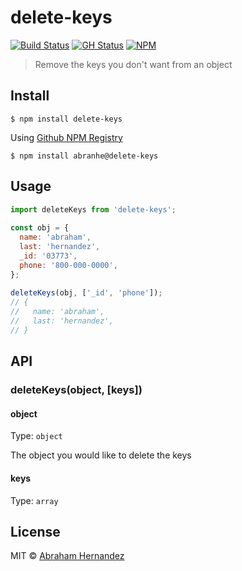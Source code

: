 # delete-keys 

[![Build Status](https://travis-ci.com/abranhe/delete-keys.svg?logo=travis)](https://travis-ci.com/abranhe/delete-keys)
[![GH Status](https://github.com/abranhe/delete-keys/workflows/build/badge.svg)](https://github.com/abranhe/delete-keys/actions)
[![NPM](https://img.shields.io/github/package-json/v/abranhe/delete-keys?logo=npm)](https://npmjs.org/delete-keys)

> Remove the keys you don't want from an object

## Install

```
$ npm install delete-keys
```

Using [Github NPM Registry](https://github.com/features/packages)

```
$ npm install abranhe@delete-keys
```

## Usage

```js
import deleteKeys from 'delete-keys';
 
const obj = {
  name: 'abraham',
  last: 'hernandez',
  _id: '03773',
  phone: '800-000-0000',
};
 
deleteKeys(obj, ['_id', 'phone']);
// {
//   name: 'abraham',
//   last: 'hernandez',
// }
```

## API

### deleteKeys(object, [keys])

#### object

Type: `object`

The object you would like to delete the keys

#### keys

Type: `array`


## License

MIT © [Abraham Hernandez](https://abranhe.com)
